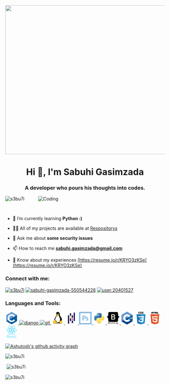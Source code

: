 <img align="center" src="https://media.tenor.com/GfSX-u7VGM4AAAAC/coding.gif" width="930" height="470">
<h1 align="center">Hi 👋, I'm Sabuhi Gasimzada</h1>
<h3 align="center">A developer who pours his thoughts into codes.</h3>
<img align="right" alt="Coding" width="400" src="https://media.tenor.com/mGgWY8RkgYMAAAAM/hello-world.gif">
<p align="left"> <img src="https://komarev.com/ghpvc/?username=s3bu7i&label=Profile%20views&color=0e75b6&style=flat" alt="s3bu7i" /> </p>
<p align="left"> <a href="https://twitter.com/" target="blank"><img src="https://img.shields.io/twitter/follow/?logo=twitter&style=for-the-badge" alt="" /></a> </p>

- 🌱 I’m currently learning **Python :)**

- 👨‍💻 All of my projects are available at <a href="https://github.com/s3bu7i?tab=repositories">Respositorys</a>


- 💬 Ask me about **some security issues**

- 📫 How to reach me **sabuhi.gasimzada@gmail.com**

- 📄 Know about my experiences [https://resume.io/r/KRYO3zKSe](https://resume.io/r/KRYO3zKSe)

<h3 align="left">Connect with me:</h3>
<p align="left">
<a href="https://dev.to/s3bu7i" target="blank"><img align="center" src="https://raw.githubusercontent.com/rahuldkjain/github-profile-readme-generator/master/src/images/icons/Social/devto.svg" alt="s3bu7i" height="30" width="40" /></a>
<a href="https://linkedin.com/in/sabuhi-gasimzada-550544226" target="blank"><img align="center" src="https://raw.githubusercontent.com/rahuldkjain/github-profile-readme-generator/master/src/images/icons/Social/linked-in-alt.svg" alt="sabuhi-gasimzada-550544226" height="30" width="40" /></a>
<a href="https://stackoverflow.com/users/user:20401527" target="blank"><img align="center" src="https://raw.githubusercontent.com/rahuldkjain/github-profile-readme-generator/master/src/images/icons/Social/stack-overflow.svg" alt="user:20401527" height="30" width="40" /></a>
</p>

<h3 align="left">Languages and Tools:</h3>
<p align="left"> <a href="https://www.cprogramming.com/" target="_blank" rel="noreferrer"> <img src="https://raw.githubusercontent.com/devicons/devicon/master/icons/c/c-original.svg" alt="c" width="40" height="40"/> </a> <a href="https://www.djangoproject.com/" target="_blank" rel="noreferrer"> <img src="https://cdn.worldvectorlogo.com/logos/django.svg" alt="django" width="40" height="40"/> </a> <a href="https://git-scm.com/" target="_blank" rel="noreferrer"> <img src="https://www.vectorlogo.zone/logos/git-scm/git-scm-icon.svg" alt="git" width="40" height="40"/> </a> <a href="https://www.linux.org/" target="_blank" rel="noreferrer"> <img src="https://raw.githubusercontent.com/devicons/devicon/master/icons/linux/linux-original.svg" alt="linux" width="40" height="40"/> </a> <a href="https://pandas.pydata.org/" target="_blank" rel="noreferrer"> <img src="https://raw.githubusercontent.com/devicons/devicon/2ae2a900d2f041da66e950e4d48052658d850630/icons/pandas/pandas-original.svg" alt="pandas" width="40" height="40"/> </a> <a href="https://www.photoshop.com/en" target="_blank" rel="noreferrer"> <img src="https://raw.githubusercontent.com/devicons/devicon/master/icons/photoshop/photoshop-line.svg" alt="photoshop" width="40" height="40"/> </a> <a href="https://www.python.org" target="_blank" rel="noreferrer"> <img src="https://raw.githubusercontent.com/devicons/devicon/master/icons/python/python-original.svg" alt="python" width="40" height="40"/> </a>
<a href="https://getbootstrap.com" target="_blank" rel="noreferrer"> <img src="https://raw.githubusercontent.com/devicons/devicon/master/icons/bootstrap/bootstrap-plain-wordmark.svg" alt="bootstrap" width="40" height="40"/> </a> <a href="https://www.w3schools.com/cpp/" target="_blank" rel="noreferrer"> <img src="https://raw.githubusercontent.com/devicons/devicon/master/icons/cplusplus/cplusplus-original.svg" alt="cplusplus" width="40" height="40"/> </a> <a href="https://www.w3schools.com/css/" target="_blank" rel="noreferrer"> <img src="https://raw.githubusercontent.com/devicons/devicon/master/icons/css3/css3-original-wordmark.svg" alt="css3" width="40" height="40"/> </a> <a href="https://www.w3.org/html/" target="_blank" rel="noreferrer"> <img src="https://raw.githubusercontent.com/devicons/devicon/master/icons/html5/html5-original-wordmark.svg" alt="html5" width="40" height="40"/> </a>  <a href="https://reactjs.org/" target="_blank" rel="noreferrer"> <img src="https://raw.githubusercontent.com/devicons/devicon/master/icons/react/react-original-wordmark.svg" alt="react" width="40" height="40"/> </a></p>

[![Ashutosh's github activity graph](https://github-readme-activity-graph.cyclic.app/graph?username=s3bu7i&bg_color=151313&color=ffffff&line=219013&point=000000&area=true&hide_border=true)](https://github.com/ashutosh00710/github-readme-activity-graph)
<p><img align="center" src="https://github-readme-stats.vercel.app/api/top-langs?username=s3bu7i&show_icons=true&theme=dark&locale=en&layout=compact" alt="s3bu7i" /></p>

<p>&nbsp;<img align="center" src="https://github-readme-stats.vercel.app/api?username=s3bu7i&show_icons=true&theme=dark&locale=en" alt="s3bu7i" /></p>

<p><img align="center" src="https://github-readme-streak-stats.herokuapp.com/?user=s3bu7i&theme=dark" alt="s3bu7i" /></p>

